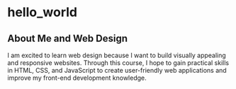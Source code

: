# hello_world
## About Me and Web Design

I am excited to learn web design because I want to build visually appealing and responsive websites. Through this course, I hope to gain practical skills in HTML, CSS, and JavaScript to create user-friendly web applications and improve my front-end development knowledge.
